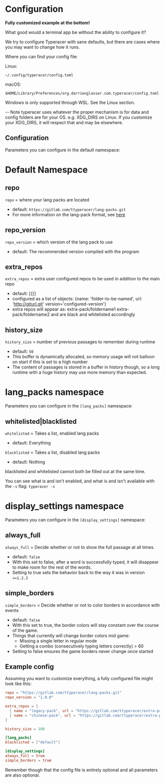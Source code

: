 # Configuration

**Fully customized example at the bottom!**

What good would a terminal app be without the ability to configure it?

We try to configure Typeracer with sane defaults, but there are cases where you
may want to change how it runs.

Where you can find your config file:

Linux:

```
~/.config/typeracer/config.toml
```

macOS:

```
$HOME/Library/Preferences/org.darrienglasser.com.typeracer/config.toml
```

Windows is only supported through WSL. See the Linux section.

-- Note typeracer uses whatever the proper mechanism is for data and config
folders are for your OS. e.g. XDG_DIRS on Linux. If you customize your XDG_DIRS,
it will respect that and may be elsewhere.

## Configuration

Parameters you can configure in the default namespace:

# Default Namespace

## repo
`repo` = where your lang packs are located
* default: `https://gitlab.com/ttyperacer/lang-packs.git`
* For more information on the lang-pack format, see
    [here](https://gitlab.com/ttyperacer/terminal-typeracer/tree/master/docs/lang-pack-format.md)

## repo_version
`repo_version` = which version of the lang pack to use
* default: The recommended version compiled with the program

## extra_repos
`extra_repos` = extra user configured repos to be used in addition to the main
repo
* default: [{}]
* configured as a list of objects: {name: 'folder-to-be-named', url:
  'http://giturl.git' version='configured-version'}
* extra repos will appear as: extra-pack/foldername1 extra-pack/foldername2 and
  are black and whitelisted accordingly

## history_size
`history_size` = number of previous passages to remember during runtime
* default: `50`
* This buffer is dynamically allocated, so memory usage will not balloon on
    start if this is set to a high number
* The content of passages is stored in a buffer in history though, so a long
    runtime with a huge history may use more memory than expected.

# lang_packs namespace
Parameters you can configure in the `[lang_packs]` namespace:

## whitelisted|blacklisted
`whitelisted` = Takes a list, enabled lang packs
* default: Everything

`blacklisted` = Takes a list, disabled lang packs
* default: Nothing

blacklisted and whitelisted cannot both be filled out at the same time.

You can see what is and isn't enabled, and what is and isn't available with the
`-s` flag: `typeracer -s`

# display_settings namespace
Parameters you can configure in the `[display_settings]` namespace:

## always_full
`always_full` = Decide whether or not to show the full passage at all times.
* default: `false`
* With this set to false, after a word is successfully typed, it will disappear
    to make room for the rest of the words.
* Setting to true sets the behavior back to the way it was in version `<=1.2.3`

## simple_borders
`simple_borders` = Decide whether or not to color borders in accordance with
events
* default: `false`
* With this set to true, the border colors will stay constant over the course of
    the game.
* Things that currently will change border colors mid game:
    * Missing a single letter in regular mode
    * Getting a combo (consecutively typing letters correctly) > 60
* Setting to false ensures the game borders never change once started


## Example config

Assuming you want to customize everything, a fully configured file might look
like this:

```toml
repo = "https://gitlab.com/ttyperacer/lang-packs.git"
repo_version = "1.0.0"

extra_repos = [
  { name = "legacy-pack", url = "https://gitlab.com/ttyperacer/extra-packs/legacy-pack.git", version = "1.0.0" },
  { name = "chinese-pack", url = "https://gitlab.com/ttyperacer/extra-packs/chinese-pack.git", version = "0.1" },
]

history_size = 100

[lang_packs]
blacklisted = ["default"]

[display_settings]
always_full = true
simple_borders = true
```

Remember though that the config file is entirely optional and all parameters are
also optional.
